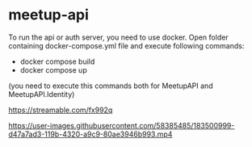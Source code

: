 # meetup-api
To run the api or auth server, you need to use docker. 
Open folder containing docker-compose.yml file and execute following commands:
- docker compose build
- docker compose up

(you need to execute this commands both for MeetupAPI and MeetupAPI.Identity)

https://streamable.com/fx992q


https://user-images.githubusercontent.com/58385485/183500999-d47a7ad3-119b-4320-a9c9-80ae3946b993.mp4

